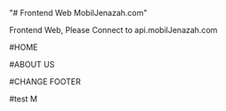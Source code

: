 "# Frontend Web MobilJenazah.com" 

Frontend Web, Please Connect to api.mobilJenazah.com

#HOME

#ABOUT US

#CHANGE FOOTER



#test M

